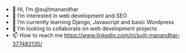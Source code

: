 - 👋 Hi, I’m @sujitmanandhar
- 👀 I’m interested in web development and SEO
- 🌱 I’m currently learning Django, Javascript and basic Wordpress
- 💞️ I’m looking to collaborate on web development projects
- 📫 How to reach me https://www.linkedin.com/in/sujit-manandhar-377482135/

<!---
sujitmanandhar/sujitmanandhar is a ✨ special ✨ repository because its `README.md` (this file) appears on your GitHub profile.
You can click the Preview link to take a look at your changes.
--->
